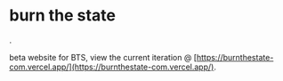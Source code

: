 # burn the state
.

beta website for BTS, view the current iteration @ [https://burnthestate-com.vercel.app/](https://burnthestate-com.vercel.app/).
